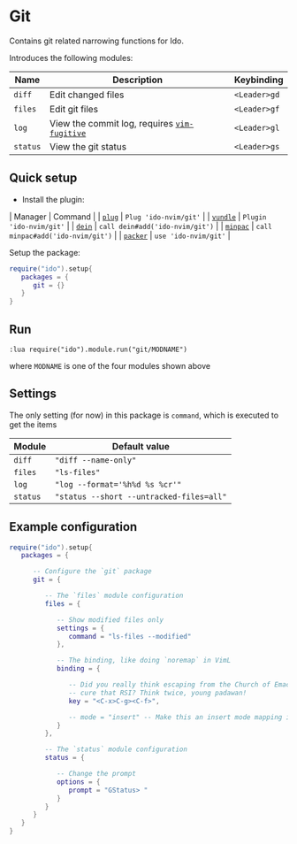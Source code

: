 # Git
Contains git related narrowing functions for Ido.

Introduces the following modules:

| Name | Description | Keybinding |
| ---- | ----------- | ---------- |
| `diff` | Edit changed files | `<Leader>gd` |
| `files` | Edit git files | `<Leader>gf` |
| `log` | View the commit log, requires [`vim-fugitive`](https://github.com/tpope/vim-fugitive) | `<Leader>gl` |
| `status` | View the git status | `<Leader>gs` |

## Quick setup
- Install the plugin:

| Manager | Command |
| [`plug`](https://github.com/junegunn/vim-plug) | `Plug 'ido-nvim/git'` |
| [`vundle`](https://github.com/VundleVim/Vundle.vim) | `Plugin 'ido-nvim/git'` |
| [`dein`](https://github.com/Shougo/dein.vim) | `call dein#add('ido-nvim/git')` |
| [`minpac`](https://github.com/k-takata/minpac) | `call minpac#add('ido-nvim/git')` |
| [`packer`](https://github.com/wbthomason/packer.nvim) | `use 'ido-nvim/git'` |

Setup the package:

```lua
require("ido").setup{
   packages = {
      git = {}
   }
}
```

## Run
```vim
:lua require("ido").module.run("git/MODNAME")
```

where `MODNAME` is one of the four modules shown above

## Settings
The only setting (for now) in this package is `command`, which is executed to get the items

| Module | Default value |
| ------ | ------------- |
| `diff` | `"diff --name-only"` |
| `files` | `"ls-files"` |
| `log` | `"log --format='%h%d %s %cr'"` |
| `status` | `"status --short --untracked-files=all"` |

## Example configuration
```lua
require("ido").setup{
   packages = {

      -- Configure the `git` package
      git = {

         -- The `files` module configuration
         files = {

            -- Show modified files only
            settings = {
               command = "ls-files --modified"
            },

            -- The binding, like doing `noremap` in VimL
            binding = {

               -- Did you really think escaping from the Church of Emacs would
               -- cure that RSI? Think twice, young padawan!
               key = "<C-x>C-g><C-f>",

               -- mode = "insert" -- Make this an insert mode mapping if you dare
            }
         },

         -- The `status` module configuration
         status = {

            -- Change the prompt
            options = {
               prompt = "GStatus> "
            }
         }
      }
   }
}
```
